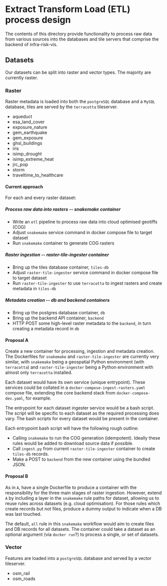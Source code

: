 # Extract Transform Load (ETL) process design

The contents of this directory provide functionality to process raw data from
various sources into the databases and tile servers that comprise the backend
of infra-risk-vis.

## Datasets

Our datasets can be split into raster and vector types. The majority are
currently raster.

### Raster

Raster metadata is loaded into both the `postgreSQL` database and a `MySQL`
database, tiles are served by the `terracotta` tileserver.

- aqueduct
- esa_land_cover
- exposure_nature
- gem_earthquake
- gem_exposure
- ghsl_buildings
- iris
- isimp_drought
- isimp_extreme_heat
- jrc_pop
- storm
- traveltime_to_healthcare

#### Current approach

For each and every raster dataset:

##### Process raw data into rasters -- snakemake container
- Write an `etl` pipeline to process raw data into cloud optimised geotiffs (COG)
- Adjust `snakemake` service command in docker compose file to target dataset
- Run `snakemake` container to generate COG rasters

##### Raster ingestion -- raster-tile-ingester container
- Bring up the tiles database container, `tiles-db`
- Adjust `raster-tile-ingester` service command in docker compose file to target dataset
- Run `raster-tile-ingester` to use `terracotta` to ingest rasters and create
  metadata in `tiles-db`

##### Metadata creation -- db and backend containers
- Bring up the postgres database container, `db`
- Bring up the backend API container, `backend`
- HTTP POST some high-level raster metadata to the `backend`, in turn creating
  a metadata record in `db`

#### Proposal A

Create a new container for processing, ingestion and metadata creation. The
Dockerfiles for `snakemake` and `raster-tile-ingester` are currently very
similar, with `snakemake` being a geospatial Python environment (with
`terracotta`) and `raster-tile-ingester` being a Python environment with almost
only `terracotta` installed.

Each dataset would have its own service (unique entrypoint). These services
could be collated in a `docker-compose-ingest-rasters.yaml` compose file,
extending the core backend stack from `docker-compose-dev.yaml`, for example.

The entrypoint for each dataset ingester service would be a bash script. The
script will be specific to each dataset as the required processing does vary.
The bash scripts for every dataset would be present in the container.

Each entrypoint bash script will have the following rough outline:
- Calling `snakemake` to run the COG generation (idempotent). Ideally these
  rules would be added to download source data if possible.
- Call `ingest.py` from current `raster-tile-ingester` container to create
  `tiles-db` records.
- Make a POST to `backend` from the new container using the bundled JSON.

#### Proposal B

As in `A`, have a single Dockerfile to produce a container with the
responsibility for the three main stages of raster ingestion. However, extend
`A` by including a layer in the `snakemake` rule paths for dataset, allowing us
to reuse rules across datasets (e.g. cloud optimisation). For those rules which
create records but not files, produce a dummy output to indicate when a DB was
last touched.

The default, `all` rule in this `snakemake` workflow would aim to create files
and DB records for all datasets. The container could take a dataset as an
optional argument (via `docker run`?) to process a single, or set of datasets.

### Vector

Features are loaded into a `postgreSQL` database and served by a vector tileserver.

- osm_rail
- osm_roads
